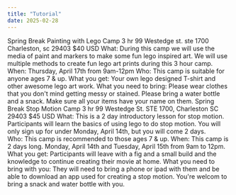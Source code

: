 ```yaml
---
title: "Tutorial"
date: 2025-02-28
---
```

Spring Break Painting with Lego Camp
3 hr
99 Westedge st. ste 1700 Charleston, sc 29403
$40 USD
What: During this camp we will use the media of paint and markers to make some fun
lego inspired art. We will use multiple methods to create fun lego art prints during this 3
hour camp.
When: Thursday, April 17th from 9am-12pm
Who: This camp is suitable for anyone ages 7 &amp; up.
What you get: Your own lego designed T-shirt and other awesome lego art work.
What you need to bring: Please wear clothes that you don&#39;t mind getting messy or
stained. Please bring a water bottle and a snack. Make sure all your items have your
name on them.
Spring Break Stop Motion Camp
3 hr
99 Westedge St. STE 1700, Charleston SC 29403
$45 USD
What: This is a 2 day introductory lesson for stop motion. Participants will learn the
basics of using lego to do stop motion. You will only sign up for under Monday, April
14th, but you will come 2 days.
Who: This camp is recommended to those ages 7 &amp; up.
When: This camp is 2 days long. Monday, April 14th and Tuesday, April 15th from 9am
to 12pm.
What you get: Participants will leave with a fig and a small build and the knowledge to
continue creating their movie at home.
What you need to bring with you: They will need to bring a phone or ipad with them
and be able to download an app used for creating a stop motion. You&#39;re welcom to bring
a snack and water bottle with you.

